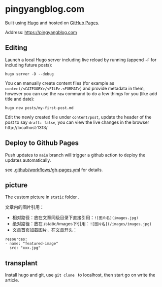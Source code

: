# pingyangblog.com

Built using [Hugo](https://github.com/gohugoio/hugo) and hosted on [GitHub Pages](https://pages.github.com/).

Address: https://pingyangblog.com

## Editing

Launch a local Hugo server including live reload by running (append `-F` for including future posts):

```shell
hugo server -D --debug
```

You can manually create content files (for example as `content/<CATEGORY>/<FILE>.<FORMAT>`) and provide metadata in them, however you can use the `new` command to do a few things for you (like add title and date):

```shell
hugo new posts/my-first-post.md
```

Edit the newly created file under `content/post`, update the header of the post to say `draft: false`,
you can view the live changes in the browser http://localhost:1313/


## Deploy to Github Pages


Push updates to `main` branch will trigger a github action to deploy the updates automatically.

see [.github/workflows/gh-pages.yml](/.github/workflows/gh-pages.yml) for details.

## picture

The custom picture in `static` folder .

文章内的图片引用：
- 相对路径：放在文章同级目录下直接引用：`![图片名](images.jpg)`
- 绝对路径：放在./static/images下引用：`![图片名](/images/images.jpg)`
- 文章首页加载图片，在文章开头：
```
resources:
- name: "featured-image"
  src: "xxx.jpg"
```
## transplant

Install hugo and git, use `git clone ` to localhost, then start go on write the article.
